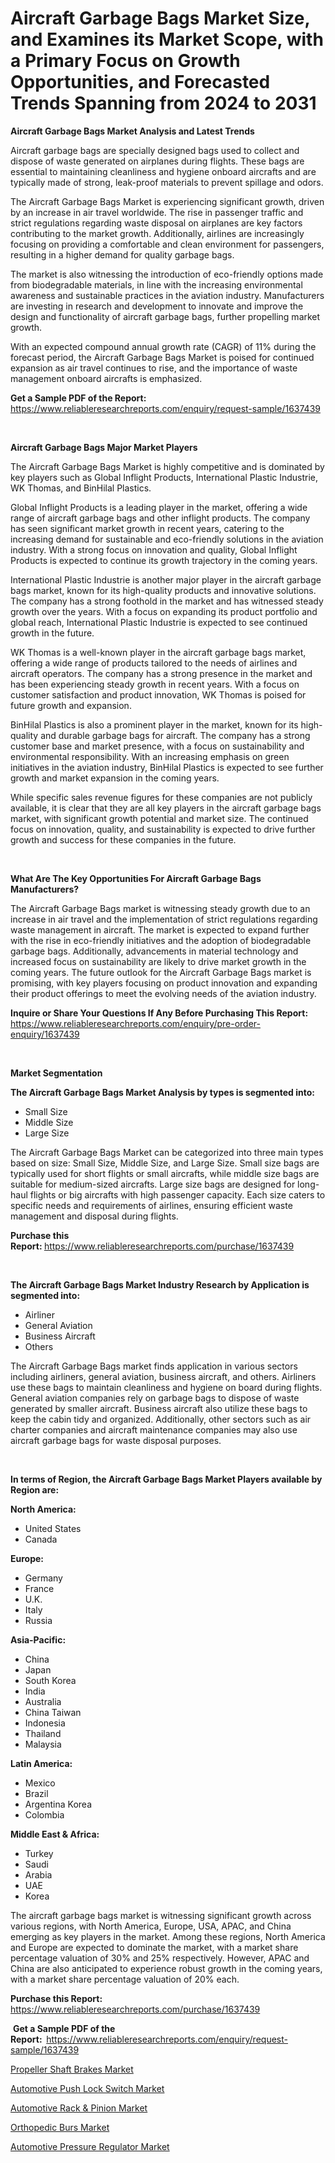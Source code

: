 <p><h1>Aircraft Garbage Bags Market Size, and Examines its Market Scope, with a Primary Focus on Growth Opportunities, and Forecasted Trends Spanning from 2024 to 2031</h1></p><p><strong>Aircraft Garbage Bags Market Analysis and Latest Trends</strong></p>
<p><p>Aircraft garbage bags are specially designed bags used to collect and dispose of waste generated on airplanes during flights. These bags are essential to maintaining cleanliness and hygiene onboard aircrafts and are typically made of strong, leak-proof materials to prevent spillage and odors.</p><p>The Aircraft Garbage Bags Market is experiencing significant growth, driven by an increase in air travel worldwide. The rise in passenger traffic and strict regulations regarding waste disposal on airplanes are key factors contributing to the market growth. Additionally, airlines are increasingly focusing on providing a comfortable and clean environment for passengers, resulting in a higher demand for quality garbage bags.</p><p>The market is also witnessing the introduction of eco-friendly options made from biodegradable materials, in line with the increasing environmental awareness and sustainable practices in the aviation industry. Manufacturers are investing in research and development to innovate and improve the design and functionality of aircraft garbage bags, further propelling market growth.</p><p>With an expected compound annual growth rate (CAGR) of 11% during the forecast period, the Aircraft Garbage Bags Market is poised for continued expansion as air travel continues to rise, and the importance of waste management onboard aircrafts is emphasized.</p></p>
<p><strong>Get a Sample PDF of the Report:&nbsp;</strong> <a href="https://www.reliableresearchreports.com/enquiry/request-sample/1637439">https://www.reliableresearchreports.com/enquiry/request-sample/1637439</a></p>
<p>&nbsp;</p>
<p><strong>Aircraft Garbage Bags Major Market Players</strong></p>
<p><p>The Aircraft Garbage Bags Market is highly competitive and is dominated by key players such as Global Inflight Products, International Plastic Industrie, WK Thomas, and BinHilal Plastics. </p><p>Global Inflight Products is a leading player in the market, offering a wide range of aircraft garbage bags and other inflight products. The company has seen significant market growth in recent years, catering to the increasing demand for sustainable and eco-friendly solutions in the aviation industry. With a strong focus on innovation and quality, Global Inflight Products is expected to continue its growth trajectory in the coming years.</p><p>International Plastic Industrie is another major player in the aircraft garbage bags market, known for its high-quality products and innovative solutions. The company has a strong foothold in the market and has witnessed steady growth over the years. With a focus on expanding its product portfolio and global reach, International Plastic Industrie is expected to see continued growth in the future.</p><p>WK Thomas is a well-known player in the aircraft garbage bags market, offering a wide range of products tailored to the needs of airlines and aircraft operators. The company has a strong presence in the market and has been experiencing steady growth in recent years. With a focus on customer satisfaction and product innovation, WK Thomas is poised for future growth and expansion.</p><p>BinHilal Plastics is also a prominent player in the market, known for its high-quality and durable garbage bags for aircraft. The company has a strong customer base and market presence, with a focus on sustainability and environmental responsibility. With an increasing emphasis on green initiatives in the aviation industry, BinHilal Plastics is expected to see further growth and market expansion in the coming years.</p><p>While specific sales revenue figures for these companies are not publicly available, it is clear that they are all key players in the aircraft garbage bags market, with significant growth potential and market size. The continued focus on innovation, quality, and sustainability is expected to drive further growth and success for these companies in the future.</p></p>
<p>&nbsp;</p>
<p><strong>What Are The Key Opportunities For Aircraft Garbage Bags Manufacturers?</strong></p>
<p><p>The Aircraft Garbage Bags market is witnessing steady growth due to an increase in air travel and the implementation of strict regulations regarding waste management in aircraft. The market is expected to expand further with the rise in eco-friendly initiatives and the adoption of biodegradable garbage bags. Additionally, advancements in material technology and increased focus on sustainability are likely to drive market growth in the coming years. The future outlook for the Aircraft Garbage Bags market is promising, with key players focusing on product innovation and expanding their product offerings to meet the evolving needs of the aviation industry.</p></p>
<p><strong>Inquire or Share Your Questions If Any Before Purchasing This Report:</strong> <a href="https://www.reliableresearchreports.com/enquiry/pre-order-enquiry/1637439">https://www.reliableresearchreports.com/enquiry/pre-order-enquiry/1637439</a></p>
<p>&nbsp;</p>
<p><strong>Market Segmentation</strong></p>
<p><strong>The Aircraft Garbage Bags Market Analysis by types is segmented into:</strong></p>
<p><ul><li>Small Size</li><li>Middle Size</li><li>Large Size</li></ul></p>
<p><p>The Aircraft Garbage Bags Market can be categorized into three main types based on size: Small Size, Middle Size, and Large Size. Small size bags are typically used for short flights or small aircrafts, while middle size bags are suitable for medium-sized aircrafts. Large size bags are designed for long-haul flights or big aircrafts with high passenger capacity. Each size caters to specific needs and requirements of airlines, ensuring efficient waste management and disposal during flights.</p></p>
<p><strong>Purchase this Report:&nbsp;</strong><a href="https://www.reliableresearchreports.com/purchase/1637439">https://www.reliableresearchreports.com/purchase/1637439</a></p>
<p>&nbsp;</p>
<p><strong>The Aircraft Garbage Bags Market Industry Research by Application is segmented into:</strong></p>
<p><ul><li>Airliner</li><li>General Aviation</li><li>Business Aircraft</li><li>Others</li></ul></p>
<p><p>The Aircraft Garbage Bags market finds application in various sectors including airliners, general aviation, business aircraft, and others. Airliners use these bags to maintain cleanliness and hygiene on board during flights. General aviation companies rely on garbage bags to dispose of waste generated by smaller aircraft. Business aircraft also utilize these bags to keep the cabin tidy and organized. Additionally, other sectors such as air charter companies and aircraft maintenance companies may also use aircraft garbage bags for waste disposal purposes.</p></p>
<p>&nbsp;</p>
<p><strong>In terms of Region, the Aircraft Garbage Bags Market Players available by Region are:</strong></p>
<p>
    <p> <strong> North America: </strong>
        <ul>
            <li>United States</li>
            <li>Canada</li>
        </ul>
        </p> 
    <p> <strong> Europe: </strong>
        <ul>
            <li>Germany</li>
            <li>France</li>
            <li>U.K.</li>
            <li>Italy</li>
            <li>Russia</li>
        </ul>
        </p> 
    <p> <strong> Asia-Pacific: </strong>
        <ul>
            <li>China</li>
            <li>Japan</li>
            <li>South Korea</li>
            <li>India</li>
            <li>Australia</li>
            <li>China Taiwan</li>
            <li>Indonesia</li>
            <li>Thailand</li>
            <li>Malaysia</li>
        </ul>
        </p> 
    <p> <strong> Latin America: </strong>
        <ul>
            <li>Mexico</li>
            <li>Brazil</li>
            <li>Argentina Korea</li>
            <li>Colombia</li>
        </ul>
        </p> 
    <p> <strong> Middle East & Africa: </strong>
        <ul>
            <li>Turkey</li>
            <li>Saudi</li>
            <li>Arabia</li>
            <li>UAE</li>
            <li>Korea</li>
        </ul>
    </p>
    </p>
<p><p>The aircraft garbage bags market is witnessing significant growth across various regions, with North America, Europe, USA, APAC, and China emerging as key players in the market. Among these regions, North America and Europe are expected to dominate the market, with a market share percentage valuation of 30% and 25% respectively. However, APAC and China are also anticipated to experience robust growth in the coming years, with a market share percentage valuation of 20% each.</p></p>
<p><strong>Purchase this Report: </strong><a href="https://www.reliableresearchreports.com/purchase/1637439">https://www.reliableresearchreports.com/purchase/1637439</a></p>
<p>&nbsp;<strong>Get a Sample PDF of the Report:&nbsp;&nbsp;</strong><a href="https://www.reliableresearchreports.com/enquiry/request-sample/1637439">https://www.reliableresearchreports.com/enquiry/request-sample/1637439</a></p>
<p><strong></strong></p>
<p><p><a href="https://issuu.com/reportprime-2/docs/propeller-shaft-brakes-market-size-2030.pptx">Propeller Shaft Brakes Market</a></p><p><a href="https://github.com/marloy8/Market-Research-Report-List-3/blob/main/automotive-push-lock-switch-market.md">Automotive Push Lock Switch Market</a></p><p><a href="https://github.com/sougarounis/Market-Research-Report-List-1/blob/main/automotive-rack-pinion-market.md">Automotive Rack & Pinion Market</a></p><p><a href="https://issuu.com/reportprime-2/docs/orthopedic-burs-market-size-2030.pptx">Orthopedic Burs Market</a></p><p><a href="https://github.com/WillieWoodard/Market-Research-Report-List-3/blob/main/automotive-pressure-regulator-market.md">Automotive Pressure Regulator Market</a></p></p>